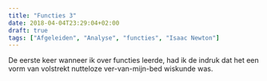 ```yaml
---
title: "Functies 3"
date: 2018-04-04T23:29:04+02:00
draft: true
tags: ["Afgeleiden", "Analyse", "functies", "Isaac Newton"]
---
```

De eerste keer wanneer ik over functies leerde, had ik de indruk dat het een vorm van volstrekt nutteloze ver-van-mijn-bed wiskunde was.
